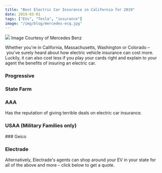 ```yaml
---
title: "Best Electric Car Insurance in California for 2019"
date: 2019-03-01
tags: ["EVs", "Tesla", "insurance"]
image: "/img/blog/mercedes-ecq.jpg"
---
```


![](/img/blog/mercedes-ecq.jpg)
Image Courtesy of Mercedes Benz

Whether you're in California, Massachusetts, Washington or Colorado – you've surely heard about how electric vehicle insurance can cost more. Luckily, it can also cost less if you play your cards right and explain to your agent the benefits of insuring an electric car. 

### Progressive


### State Farm


### AAA
Has the reputation of giving terrible deals on electric car insurance.


### USAA (Military Families only)


### Geico


### Electrade
Alternatively, Electrade's agents can shop around your EV in your state for all of the above and more – click below to get a quote.